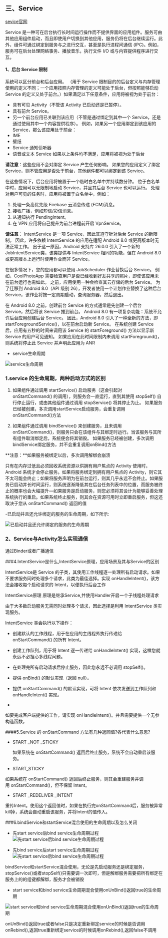## 三、Service

[sevice官网](https://developer.android.com/guide/components/services?hl=zh-cn)

Service
是一种可在后台执行长时间运行操作而不提供界面的应用组件。服务可由其他应用组件启动，而且即使用户切换到其他应用，服务仍将在后台继续运行。此外，组件可通过绑定到服务与之进行交互，甚至是执行进程间通信
(IPC)。例如，服务可在后台处理网络事务、播放音乐，执行文件 I/O
或与内容提供程序进行交互。

#### 1、后台 Service 限制

系统可以区分前台和后台应用。 （用于 Service
限制目的的后台定义与内存管理使用的定义不同；一个应用按照内存管理的定义可能处于后台，但按照能够启动
Service 的定义又处于前台。）如果满足以下任意条件，应用将被视为处于前台：

- 具有可见 Activity（不管该 Activity 已启动还是已暂停）。 
- 具有前台 Service。
- 另一个前台应用已关联到该应用（不管是通过绑定到其中一个
Service，还是通过使用其中一个内容提供程序）。 例如，如果另一个应用绑定到该应用的
Service，那么该应用处于前台： 
 - IME 
 - 壁纸 
 - Service 通知侦听器 
 - 语音或文本 Service
如果以上条件均不满足，应用将被视为处于后台

**请注意**：这些应用不会对绑定 Service 产生任何影响。 如果您的应用定义了绑定
Service，则不管应用是否处于前台，其他组件都可以绑定到该 Service。

在这些情况下，后台应用将被置于一个临时白名单中并持续数分钟。
位于白名单中时，应用可以无限制地启动 Service，并且其后台 Service 也可以运行。
处理对用户可见的任务时，应用将被置于白名单中，例如：

1. 处理一条高优先级 Firebase 云消息传递 (FCM)消息。
2. 接收广播，例如短信/彩信消息。
3. 从通知执行 PendingIntent。
4. 在 VPN 应用将自己提升为前台进程前开启 VpnService。

**请注意**： IntentService 是一项 Service，因此其遵守针对后台 Service 的新限制。
因此，许多依赖 IntentService 的应用在适配 Android 8.0 或更高版本时无法正常工作。
出于这一原因，Android 支持库
26.0.0 引入了一个新的JobIntentService类，该类提供与 IntentService 相同的功能，但在
Android 8.0 或更高版本上运行时使用作业而非 Service。

在很多情况下，您的应用都可以使用 JobScheduler 作业替换后台 Service。
例如，CoolPhotoApp
需要检查用户是否已经收到好友共享的照片，即使该应用未在前台运行也需如此。
之前，应用使用一种会检查其云存储的后台 Service。 为了迁移到 Android 8.0（API 级别
26），开发者使用一个计划作业替换了这种后台
Service，该作业将按一定周期启动，查询服务器，然后退出。

在 Android 8.0 之前，创建前台 Service 的方式通常是先创建一个后台
Service，然后将该 Service 推到前台。 Android 8.0
有一项复杂功能：系统不允许后台应用创建后台 Service。 因此，Android 8.0
引入了一种全新的方法，即 startForegroundService()，以在前台启动新 Service。
在系统创建 Service 后，应用有五秒的时间来调用该 Service
的 startForeground() 方法以显示新 Service 的用户可见通知。
如果应用在此时间限制内未调用 startForeground()，则系统将停止此 Service
并声明此应用为 ANR

- service生命周期

![service生命周期](../img/service/service_lifecycle.png)

### 1.service 的生命周期，两种启动方式的区别

1. 如果组件通过调用 startService() 启动服务（这会引起对 onStartCommand() 的调用），则服务会一直运行，直到其使用 stopSelf() 自行停止运行，或由其他组件通过调用 stopService() 将其停止为止。
如果服务已经被创建，多次调用startService启动服务，会重复调用onStartCommand()方法

2. 如果组件通过调用 bindService() 来创建服务，且未调用 onStartCommand()，则服务只会在该组件与其绑定时运行。当该服务与其所有组件取消绑定后，系统便会将其销毁。
 如果服务已经被创建，多次调用bindService绑定服务，并不会重复调用onBind()方法

**注意：**如果服务被绑定以后，多次调用解绑会崩溃





只有在内存过低且必须回收系统资源以供拥有用户焦点的 Activity 使用时，Android
系统才会停止服务。如果将服务绑定到拥有用户焦点的
Activity，则它其不太可能会终止；如果将服务声明为在前台运行，则其几乎永远不会终止。如果服务已启动并长时间运行，则系统逐渐降低其在后台任务列表中的位置，而服务被终止的概率也会大幅提升—如果服务是启动服务，则您必须将其设计为能够妥善处理系统执行的重启。如果系统终止服务，则其会在资源可用时立即重启服务，但这还取决于您从 onStartCommand() 返回的值

-已启动并且还允许绑定的服务的生命周期，如下所示:

![已启动并且还允许绑定的服务的生命周期](..\img\service\service_mix_lifecycle.png)


### 2、Service与Activity怎么实现通信 ###

通过Binder或者广播通信

###4.IntentService是什么,IntentService原理，应用场景及其与Service的区别

 IntentService是 Service 的子类，其使用工作线程逐一处理所有启动请求。如果不要求服务同时处理多个请求，此类为最佳选择。实现 onHandleIntent()，该方法会接收每个启动请求的 Intent，以便执行后台工作

IntentService原理 
原理是继承Service,并使用Handler开启一个子线程处理请求

由于大多数启动服务无需同时处理多个请求，因此选择是利用 IntentService 类实现服务。

IntentService 类会执行以下操作：



- 创建默认的工作线程，用于在应用的主线程外执行传递给 onStartCommand() 的所有 Intent。


- 创建工作队列，用于将 Intent 逐一传递给 onHandleIntent() 实现，这样您就永远不必担心多线程问题。




- 在处理完所有启动请求后停止服务，因此您永远不必调用 stopSelf()。


- 提供 onBind() 的默认实现（返回 null）。


- 提供 onStartCommand() 的默认实现，可将 Intent 依次发送到工作队列和 onHandleIntent() 实现。
- 
如要完成客户端提供的工作，请实现 onHandleIntent()。并且需要提供一个无参构造函数。

####5.Service 的 onStartCommand 方法有几种返回值?各代表什么意思?

- START _NOT _STICKY

  如果系统在 onStartCommand() 返回后终止服务，系统不会自动重启该服务。



- START_STICKY

如果系统在 onStartCommand() 返回后终止服务，则其会重建服务并调用 onStartCommand()，但不保留 Intent。



- START _REDELIVER _INTENT

重传Intent。使用这个返回值时，如果在执行完onStartCommand后，服务被异常kill掉，系统会自动重启该服务，并将Intent的值传入。

###6.bindService和startService混合使用的生命周期以及怎么关闭

- 先start service后bind service生命周期过程
![先start service后bind service生命周期过程](..\img\service\service_strat_bind.png)


- 先bind service后start service生命周期过程
![先start service后bind service生命周期过程](..\img\service\service_bind_strat.png)

 bindService和startService混合使用，无论是先启动服务还是绑定服务，stopService()或者stopSelf()只需要调一次即可，但是解绑服务需要把所有绑定在服务上的的组键都解绑，服务才会被销毁

- start service和bind service生命周期混合使用onUnBind()返回true的生命周期

![start service和bind service生命周期混合使用onUnBind()返回true的生命周期](..\img\service\混合生命周期_onUnBinder_return_true.png)

onUnBind()返回true或者false只是决定重新绑定service的时候是否调用onRebind(),返回true重新绑定service的时候调用onRebind(),返回false不调用